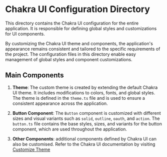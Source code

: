 # Chakra UI Configuration Directory
This directory contains the Chakra UI configuration for the entire application. It is responsible for defining global styles and customizations for UI components.

By customizing the Chakra UI theme and components, the application's appearance remains consistent and tailored to the specific requirements of the project. The configuration files in this directory enable easy management of global styles and component customizations.

## Main Components
1. **Theme**: The custom theme is created by extending the default Chakra UI theme. It includes modifications to colors, fonts, and global styles. The theme is defined in the `theme.ts` file and is used to ensure a consistent appearance across the application.

1. **Button Component**: The `Button` component is customized with different sizes and visual variants such as `solid`, `outline`, `oauth`, and `action`. The `button.ts` file contains the base styles, sizes, and variants for the button component, which are used throughout the application.

2. **Other Components**: additional components defined by Chakra UI can also be customised. Refer to the Chakra UI documentation by visiting [Customize Theme](https://chakra-ui.com/docs/styled-system/customize-theme)

